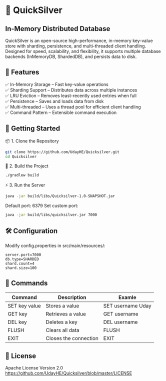 # 🚀 QuickSilver
## In-Memory Distributed Database
QuickSilver is an open-source high-performance, in-memory key-value store with sharding, persistence, and multi-threaded client handling. <br> 
Designed for speed, scalability, and flexibility, it supports multiple database backends (InMemoryDB, ShardedDB), and persists data to disk.<br>

## 📌 Features
✅ In-Memory Storage – Fast key-value operations  <br>
✅ Sharding Support – Distributes data across multiple instances  <br>
✅ LRU Eviction – Removes least-recently used entries when full  <br>
✅ Persistence – Saves and loads data from disk  <br>
✅ Multi-threaded – Uses a thread pool for efficient client handling  <br>
✅ Command Pattern – Extensible command execution  <br>

## 🚀 Getting Started

📦 1. Clone the Repository
```sh
git clone https://github.com/UdayHE/Quicksilver.git
cd Quicksilver
```

🔧 2. Build the Project
```sh
./gradlew build
```

⚡ 3. Run the Server
```sh
java -jar build/libs/Quicksilver-1.0-SNAPSHOT.jar
```

Default port: 6379
Set custom port:
```sh
java -jar build/libs/quicksilver.jar 7000
```

## 🛠 Configuration
Modify config.properties in src/main/resources/:
```
server.port=7000
db.type=SHARDED
shard.count=4
shard.size=100
```

## 📝 Commands

| Command | Description | Examle |
| ------ | ------ | ------ |
| SET key value | Stores a value |SET username Uday
| GET key | Retrieves a value|GET username
| DEL key | Deletes a key |DEL username
| FLUSH | Clears all data |FLUSH
| EXIT | Closes the connection|EXIT

## 📜 License
Apache License Version 2.0 <br>
https://github.com/UdayHE/Quicksilver/blob/master/LICENSE